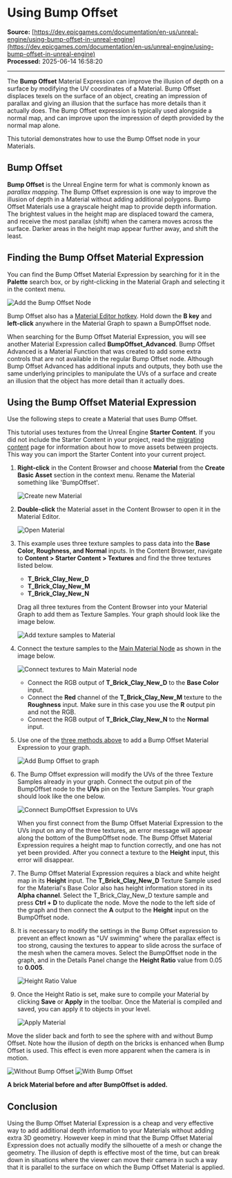 # Using Bump Offset

**Source:** [https://dev.epicgames.com/documentation/en-us/unreal-engine/using-bump-offset-in-unreal-engine](https://dev.epicgames.com/documentation/en-us/unreal-engine/using-bump-offset-in-unreal-engine)  
**Processed:** 2025-06-14 16:58:20

---

The **Bump Offset** Material Expression can improve the illusion of depth on a surface by modifying the UV coordinates of a Material. Bump Offset displaces texels on the surface of an object, creating an impression of parallax and giving an illusion that the surface has more details than it actually does. The Bump Offset expression is typically used alongside a normal map, and can improve upon the impression of depth provided by the normal map alone.

This tutorial demonstrates how to use the Bump Offset node in your Materials.

## Bump Offset

**Bump Offset** is the Unreal Engine term for what is commonly known as *parallax mapping*. The Bump Offset expression is one way to improve the illusion of depth in a Material without adding additional polygons. Bump Offset Materials use a grayscale height map to provide depth information. The brightest values in the height map are displaced toward the camera, and receive the most parallax (shift) when the camera moves across the surface. Darker areas in the height map appear further away, and shift the least.

## Finding the Bump Offset Material Expression

You can find the Bump Offset Material Expression by searching for it in the **Palette** search box, or by right-clicking in the Material Graph and selecting it in the context menu.

![Add the Bump Offset Node](https://d1iv7db44yhgxn.cloudfront.net/documentation/images/9fae4102-2220-4ebf-963c-9d1fea2abd16/add-bump-offset.png)

Bump Offset also has a [Material Editor hotkey](/documentation/en-us/unreal-engine/placing-material-expressions-and-functions-in-unreal-engine#keyboardshortcuts). Hold down the **B key** and **left-click** anywhere in the Material Graph to spawn a BumpOffset node.

When searching for the Bump Offset Material Expression, you will see another Material Expression called **BumpOffset\_Advanced**. Bump Offset Advanced is a Material Function that was created to add some extra controls that are not available in the regular Bump Offset node. Although Bump Offset Advanced has additional inputs and outputs, they both use the same underlying principles to manipulate the UVs of a surface and create an illusion that the object has more detail than it actually does.

## Using the Bump Offset Material Expression

Use the following steps to create a Material that uses Bump Offset.

This tutorial uses textures from the Unreal Engine **Starter Content**. If you did not include the Starter Content in your project, read the [migrating content](/documentation/en-us/unreal-engine/migrating-assets-in-unreal-engine) page for information about how to move assets between projects. This way you can import the Starter Content into your current project.

1.  **Right-click** in the Content Browser and choose **Material** from the **Create Basic Asset** section in the context menu. Rename the Material something like 'BumpOffset'.
    
    ![Create new Material](https://d1iv7db44yhgxn.cloudfront.net/documentation/images/7c1371c7-5628-4eb1-9b83-f9f9e79b7e74/create-material.png)
2.  **Double-click** the Material asset in the Content Browser to open it in the Material Editor.
    
    ![Open Material](https://d1iv7db44yhgxn.cloudfront.net/documentation/images/5a79e59e-b7f5-4726-b850-5d170064acbe/double-click-open.png)
3.  This example uses three texture samples to pass data into the **Base Color, Roughness, and Normal** inputs. In the Content Browser, navigate to **Content > Starter Content > Textures** and find the three textures listed below.
    
    -   **T\_Brick\_Clay\_New\_D**
    -   **T\_Brick\_Clay\_New\_M**
    -   **T\_Brick\_Clay\_New\_N**
    
    Drag all three textures from the Content Browser into your Material Graph to add them as Texture Samples. Your graph should look like the image below.
    
    ![Add texture samples to Material](https://d1iv7db44yhgxn.cloudfront.net/documentation/images/85d2531b-c38b-4879-9afa-47f1cda2985d/add-texture-samples.png)
4.  Connect the texture samples to the [Main Material Node](/documentation/en-us/unreal-engine/using-the-main-material-node-in-unreal-engine) as shown in the image below.
    
    ![Connect textures to Main Material node](https://d1iv7db44yhgxn.cloudfront.net/documentation/images/b82f0329-5484-4795-9bdc-c03f2d557d14/connect-texture-samples.png)
    -   Connect the RGB output of **T\_Brick\_Clay\_New\_D** to the **Base Color** input.
    -   Connect the **Red** channel of the **T\_Brick\_Clay\_New\_M** texture to the **Roughness** input. Make sure in this case you use the **R** output pin and not the RGB.
    -   Connect the RGB output of **T\_Brick\_Clay\_New\_N** to the **Normal** input.
5.  Use one of the [three methods above](/documentation/en-us/unreal-engine/using-bump-offset-in-unreal-engine#findingthebumpoffsetmaterialexpression) to add a Bump Offset Material Expression to your graph.
    
    ![Add Bump Offset to graph](https://d1iv7db44yhgxn.cloudfront.net/documentation/images/943c4dc3-f84c-46b1-ba13-49b9aaca154e/bump-offset-in-graph.png)
6.  The Bump Offset expression will modify the UVs of the three Texture Samples already in your graph. Connect the output pin of the BumpOffset node to the **UVs** pin on the Texture Samples. Your graph should look like the one below.
    
    ![Connect BumpOffset Expression to UVs](https://d1iv7db44yhgxn.cloudfront.net/documentation/images/82ed2ccd-2538-421d-954a-54d33f231d71/connect-bumpoffset-uvs.png)
    
    When you first connect from the Bump Offset Material Expression to the UVs input on any of the three textures, an error message will appear along the bottom of the BumpOffset node. The Bump Offset Material Expression requires a height map to function correctly, and one has not yet been provided. After you connect a texture to the **Height** input, this error will disappear.
    
7.  The Bump Offset Material Expression requires a black and white height map in its **Height** input. The **T\_Brick\_Clay\_New\_D** Texture Sample used for the Material's Base Color also has height information stored in its **Alpha channel**. Select the T\_Brick\_Clay\_New\_D texture sample and press **Ctrl + D** to duplicate the node. Move the node to the left side of the graph and then connect the **A** output to the **Height** input on the BumpOffset node.
    
8.  It is necessary to modify the settings in the Bump Offset expression to prevent an effect known as "UV swimming" where the parallax effect is too strong, causing the textures to appear to slide across the surface of the mesh when the camera moves. Select the BumpOffset node in the graph, and in the Details Panel change the **Height Ratio** value from 0.05 to **0.005**.
    
    ![Height Ratio Value](https://d1iv7db44yhgxn.cloudfront.net/documentation/images/d335d79c-78f2-4e24-8ea0-9cf08974e101/height-ratio-value.png)
9.  Once the Height Ratio is set, make sure to compile your Material by clicking **Save** or **Apply** in the toolbar. Once the Material is compiled and saved, you can apply it to objects in your level.
    
    ![Apply Material](https://d1iv7db44yhgxn.cloudfront.net/documentation/images/d81e75d6-4d6e-4236-b5f5-d105dbf9644a/save-apply.png)

Move the slider back and forth to see the sphere with and without Bump Offset. Note how the illusion of depth on the bricks is enhanced when Bump Offset is used. This effect is even more apparent when the camera is in motion.

 ![Without Bump Offset](https://d1iv7db44yhgxn.cloudfront.net/documentation/images/3b957c2c-760f-4013-bcc8-cb16b9181e25/without-bump-offset.png) ![With Bump Offset](https://d1iv7db44yhgxn.cloudfront.net/documentation/images/f1b48305-58d5-4611-a026-1c6a628158bd/with-bump-offset.png)

**A brick Material before and after BumpOffset is added.**

## Conclusion

Using the Bump Offset Material Expression is a cheap and very effective way to add additional depth information to your Materials without adding extra 3D geometry. However keep in mind that the Bump Offset Material Expression does not actually modify the silhouette of a mesh or change the geometry. The illusion of depth is effective most of the time, but can break down in situations where the viewer can move their camera in such a way that it is parallel to the surface on which the Bump Offset Material is applied.